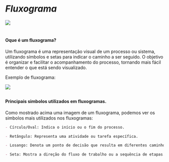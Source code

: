 
# _Fluxograma_

![](https://encrypted-tbn0.gstatic.com/images?q=tbn:ANd9GcTSXWxzQJTO_4XLVs54WJkWuBQkGKPAQmGghg&s)

# 

#### __Oque é um fluxograma?__

Um fluxograma é uma representação visual de um processo ou sistema, utilizando símbolos e setas para indicar o caminho a ser seguido. O objetivo é organizar e facilitar o acompanhamento do processo, tornando mais fácil entender o que está sendo visualizado.

Exemplo de fluxograma:

![](https://lh6.googleusercontent.com/HfQ3Czrf1BgHGJcBktVF3AhSV6OWb912-LAcMHss013gP_-eFvctXqzulRThqlqGWB4ftvlqy3e0vX37he2PjAirROR3kI9eODFAQQFDWNE-sN4CbkLG4AmhU30LshqiJLBDwBrz)

## 

#### __Principais simbolos utilizados em fluxogramas.__

Como mostrado acima uma imagem de um fluxograma, podemos ver os simbolos mais utilizados nos fluxogramas:

```markdown
- Círculo/Oval: Indica o início ou o fim do processo.

- Retângulo: Representa uma atividade ou tarefa específica.

- Losango: Denota um ponto de decisão que resulta em diferentes caminhos.

- Seta: Mostra a direção do fluxo de trabalho ou a sequência de etapas.

```

## 

#### 
